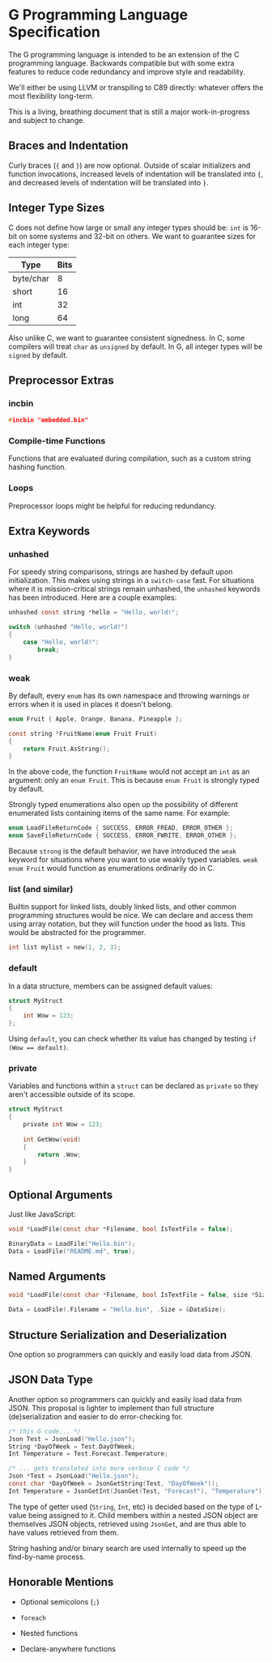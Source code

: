 # G Programming Language Specification

The G programming language is intended to be an extension of the C programming language. Backwards compatible but with some extra features to reduce code redundancy and improve style and readability.

We'll either be using LLVM or transpiling to C89 directly: whatever offers the most flexibility long-term.

This is a living, breathing document that is still a major work-in-progress and subject to change.

## Braces and Indentation

Curly braces (`{` and `}`) are now optional. Outside of scalar initializers and function invocations, increased levels of indentation will be translated into `{`, and decreased levels of indentation will be translated into `}`.

## Integer Type Sizes

C does not define how large or small any integer types should be: `int` is 16-bit on some systems and 32-bit on others. We want to guarantee sizes for each integer type:

| Type      | Bits |
| --------- | ---- |
| byte/char | 8    |
| short     | 16   |
| int       | 32   |
| long      | 64   |

Also unlike C, we want to guarantee consistent signedness. In C, some compilers will treat `char` as `unsigned` by default. In G, all integer types will be `signed` by default.

## Preprocessor Extras

### incbin

```c
#incbin "embedded.bin"
```

### Compile-time Functions

Functions that are evaluated during compilation, such as a custom string hashing function.

### Loops

Preprocessor loops might be helpful for reducing redundancy.

## Extra Keywords

### unhashed

For speedy string comparisons, strings are hashed by default upon initialization. This makes using strings in a `switch-case` fast. For situations where it is mission-critical strings remain unhashed, the `unhashed` keywords has been introduced. Here are a couple examples:

```c
unhashed const string *hello = "Hello, world!";

switch (unhashed "Hello, world!")
{
    case "Hello, world!":
        break;
}
```

### weak

By default, every `enum` has its own namespace and throwing warnings or errors when it is used in places it doesn't belong.

```c
enum Fruit { Apple, Orange, Banana, Pineapple };

const string *FruitName(enum Fruit Fruit)
{
    return Fruit.AsString();
}
```

In the above code, the function `FruitName` would not accept an `int` as an argument: only an `enum Fruit`. This is because `enum Fruit` is strongly typed by default.

Strongly typed enumerations also open up the possibility of different enumerated lists containing items of the same name. For example:

```c
enum LoadFileReturnCode { SUCCESS, ERROR_FREAD, ERROR_OTHER };
enum SaveFileReturnCode { SUCCESS, ERROR_FWRITE, ERROR_OTHER };
```

Because `strong` is the default behavior, we have introduced the `weak` keyword for situations where you want to use weakly typed variables. `weak enum Fruit` would function as enumerations ordinarily do in C.

### list (and similar)

Builtin support for linked lists, doubly linked lists, and other common programming structures would be nice. We can declare and access them using array notation, but they will function under the hood as lists. This would be abstracted for the programmer.

```c
int list mylist = new(1, 2, 3);
```

### default

In a data structure, members can be assigned default values:

```c
struct MyStruct
{
    int Wow = 123;
};
```

Using `default`, you can check whether its value has changed by testing `if (Wow == default)`.

### private

Variables and functions within a `struct` can be declared as `private` so they aren't accessible outside of its scope.

```c
struct MyStruct
{
    private int Wow = 123;
    
    int GetWow(void)
    {
        return .Wow;
    }
}
```

## Optional Arguments

Just like JavaScript:

```c
void *LoadFile(const char *Filename, bool IsTextFile = false);

BinaryData = LoadFile("Hello.bin");
Data = LoadFile("README.md", true);
```

## Named Arguments

```c
void *LoadFile(const char *Filename, bool IsTextFile = false, size *Size);

Data = LoadFile(.Filename = "Hello.bin", .Size = &DataSize);
```

## Structure Serialization and Deserialization

One option so programmers can quickly and easily load data from JSON.

## JSON Data Type

Another option so programmers can quickly and easily load data from JSON. This proposal is lighter to implement than full structure (de)serialization and easier to do error-checking for.

```c
/* this G code... */
Json Test = JsonLoad("Hello.json");
String *DayOfWeek = Test.DayOfWeek;
Int Temperature = Test.Forecast.Temperature;

/* ... gets translated into more verbose C code */
Json *Test = JsonLoad("Hello.json");
const char *DayOfWeek = JsonGetString(Test, "DayOfWeek"));
Int Temperature = JsonGetInt(JsonGet(Test, "Forecast"), "Temperature"));
```

The type of getter used (`String`, `Int`, etc) is decided based on the type of L-value being assigned to it. Child members within a nested JSON object are themselves JSON objects, retrieved using `JsonGet`, and are thus able to have values retrieved from them.

String hashing and/or binary search are used internally to speed up the find-by-name process.

## Honorable Mentions

- Optional semicolons (`;`)

- `foreach`

- Nested functions

- Declare-anywhere functions
